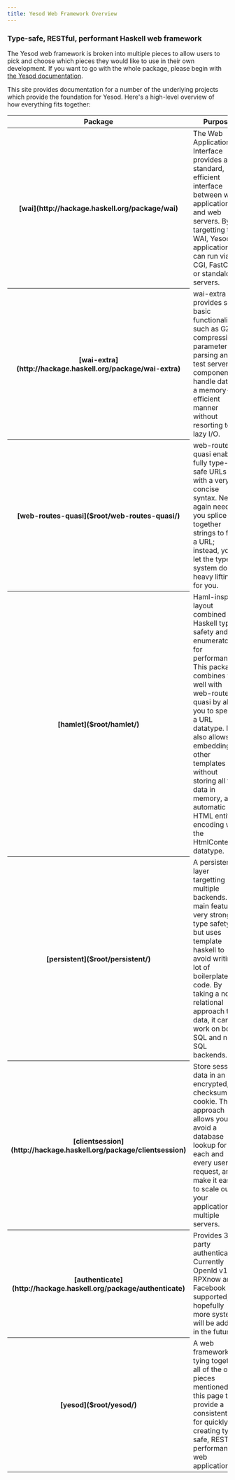 ```yaml
---
title: Yesod Web Framework Overview
---
```

### Type-safe, RESTful, performant Haskell web framework

The Yesod web framework is broken into multiple pieces to allow users to pick and choose which pieces they would like to use in their own development. If you want to go with the whole package, please begin with [the Yesod documentation]($root/yesod/).

This site provides documentation for a number of the underlying projects which provide the foundation for Yesod. Here's a high-level overview of how everything fits together:

<table>
<thead><tr><th>Package</th><th>Purpose</th></tr></thead>
<tbody>
<tr>
<th>[wai](http://hackage.haskell.org/package/wai)</th>
<td>The Web Application Interface provides a standard, efficient interface between web applications and web servers. By targetting the WAI, Yesod applications can run via CGI, FastCGI or standalone servers.</td>
</tr>
<tr>
<th>[wai-extra](http://hackage.haskell.org/package/wai-extra)</th>
<td>wai-extra provides some basic functionality, such as GZIP compression, parameter parsing and a test server. All components handle data is a memory-efficient manner without resorting to lazy I/O.</td>
</tr>
<tr>
<th>[web-routes-quasi]($root/web-routes-quasi/)</th>
<td>web-routes-quasi enables fully type-safe URLs with a very concise syntax. Never again need you splice together strings to form a URL; instead, you let the type system do the heavy lifting for you.</td>
</tr>
<tr>
<th>[hamlet]($root/hamlet/)</th>
<td>Haml-inspired layout combined with Haskell type safety and enumerators for performance. This package combines very well with web-routes-quasi by allow you to specify a URL datatype. It also allows embedding of other templates without storing all the data in memory, and automatic HTML entity encoding with the HtmlContent datatype.</td>
</tr>
<tr>
<th>[persistent]($root/persistent/)</th>
<td>A persistence layer targetting multiple backends. Its main feature is very strong type safety, but uses template haskell to avoid writing a lot of boilerplate code. By taking a non-relational approach to data, it can work on both SQL and non-SQL backends.</td>
</tr>
<tr>
<th>[clientsession](http://hackage.haskell.org/package/clientsession)</th>
<td>Store session data in an encrypted, checksummed cookie. This approach allows you to avoid a database lookup for each and every user request, and make it easier to scale out your application to multiple servers.</td>
</tr>
<tr>
<th>[authenticate](http://hackage.haskell.org/package/authenticate)</th>
<td>Provides 3rd-party authentication. Currently OpenId v1, RPXnow and Facebook are supported; hopefully more systems will be added in the future.</td>
</tr>
<tr>
<th>[yesod]($root/yesod/)</th>
<td>A web framework tying together all of the other pieces mentioned on this page to provide a consistent API for quickly creating type-safe, RESTful, performant web applications.</td>
</tr>
</tbody>
</table>
